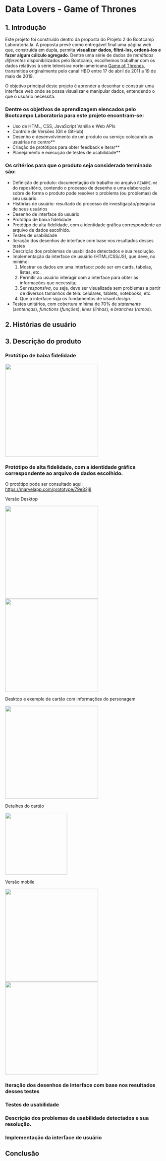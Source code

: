 #  Data Lovers - Game of Thrones

## 1. Introdução

Este projeto foi construído dentro da proposta do Projeto 2 do Bootcamp Laboratoria.la. A proposta prevê como entregável final uma página web que, construída em dupla, permita **visualizar dados, filtrá-los, ordená-los e fazer algum cálculo agregado**. Dentre uma série de dados de _temáticas diferentes_ disponibilizados pelo Bootcamp, escolhemos trabalhar com os dados relativos à série televisiva norte-americana [Game of Thrones](https://pt.wikipedia.org/wiki/Game_of_Thrones), transmitida originalmente pelo canal HBO entre 17 de abril de 2011 a 19 de maio de 2019.

O objetivo principal deste projeto é aprender a desenhar e construir uma interface web onde se possa visualizar e manipular dados, entendendo o que o usuário necessita.

### Dentre os objetivos de aprendizagem elencados pelo Bootcampo Laboratoria para este projeto encontram-se: 

- Uso de HTML, CSS, JavaScript Vanilla e Web APIs
- Controle de Versões (Git e GitHub)
- Desenho e desenvolvimento de um produto ou serviço colocando as usuárias no centro**
- Criação de protótipos para obter feedback e iterar**
- Planejamento e execução de testes de usabilidade**

### Os critérios para que o produto seja considerado terminado são:

- Definição de produto: documentação do trabalho no arquivo `README.md` do repositório, contendo o processo de desenho e uma elaboração sobre de forma o produto pode resolver o problema (ou problemas) de seu usuário.
- Histórias de usuário: resultado do processo de investigação/pesquisa de seus usuários
- Desenho de interface do usuário
- Protótipo de baixa fidelidade
- Protótipo de alta fidelidade, com a identidade gráfica correspondente ao arquivo de dados escolhido.
- Testes de usabilidade
- Iteração dos desenhos de interface com base nos resultados desses testes
- Descrição dos problemas de usabilidade detectados e sua resolução. 
- Implementação da interface de usuário (HTML/CSS/JS), que deve, no mínimo:
    1. Mostrar os dados em uma interface: pode ser em cards, tabelas, listas, etc.
    2. Permitir ao usuário interagir com a interface para obter as informações que necessita;
    3. Ser _responsiva_, ou seja, deve ser visualizada sem problemas a partir de diversos tamanhos de tela: celulares, tablets, notebooks, etc.
    4. Que a interface siga os fundamentos de _visual design_.
- Testes unitários, com cobertura mínima de 70% de _statements_ (_sentenças_), _functions_ (_funções_), _lines_ (_linhas_), e _branches_
(_ramos_). 

## 2. Histórias de usuário

## 3. Descrição do produto

### Protótipo de baixa fidelidade
<img src="https://github.com/vanessap81/SAP011-data-lovers/assets/87100153/7310241e-a19a-440c-9e1f-c9d76d506b49" height="300" />


### Protótipo de alta fidelidade, com a identidade gráfica correspondente ao arquivo de dados escolhido.
O protótipo pode ser consultado aqui: https://marvelapp.com/prototype/79e82j8

Versão Desktop

<img src="https://github.com/vanessap81/SAP011-data-lovers/assets/87100153/c8c2ebad-56b2-403d-8f91-1204a92d5522" height="300" />
<img src="https://github.com/vanessap81/SAP011-data-lovers/assets/87100153/97e1fc4f-8e76-41db-8989-cbe5fc9e1027" height="300" />


Desktop e exemplo de cartão com informações do personagem

<img src="https://github.com/vanessap81/SAP011-data-lovers/assets/87100153/b503621a-34f2-4a3d-afb7-10c4113bac40" height="300" />


Detalhes do cartão 

<img src="https://github.com/vanessap81/SAP011-data-lovers/assets/87100153/08eea5ef-eb49-465c-948a-242ce4b48236" height="200" />


Versão mobile

<img src="https://github.com/vanessap81/SAP011-data-lovers/assets/87100153/fdaaee7d-d7f3-413a-b267-77a3e031a91e" height="300" />
<img src="https://github.com/vanessap81/SAP011-data-lovers/assets/87100153/7bfc10ba-32fb-43a8-b433-9d95798d9b2f" height="300" />


### Iteração dos desenhos de interface com base nos resultados desses testes 

### Testes de usabilidade 

### Descrição dos problemas de usabilidade detectados e sua resolução.

### Implementação da interface de usuário

## Conclusão


